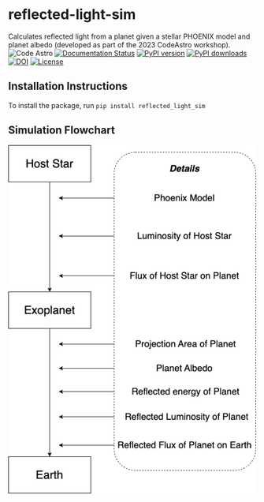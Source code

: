 # reflected-light-sim
Calculates reflected light from a planet given a stellar PHOENIX model and planet albedo (developed as part of the 2023 CodeAstro workshop).\
![Code Astro](https://img.shields.io/badge/Made%20at-Code/Astro-blueviolet.svg)
[![Documentation Status](https://readthedocs.org/projects/reflected-light-sim/badge/?version=latest)](http://reflected-light-sim.readthedocs.io/en/latest/?badge=latest)
[![PyPI version](https://badge.fury.io/py/reflected-light-sim.svg)](https://badge.fury.io/py/reflected-light-sim)
[![PyPI downloads](https://img.shields.io/pypi/dm/reflected-light-sim.svg)](https://pypistats.org/packages/reflected-light-sim)
[![DOI](https://zenodo.org/badge/DOI/10.5281/zenodo.8147781.svg)](https://doi.org/10.5281/zenodo.8147781)
[![License](https://img.shields.io/badge/License-MIT-yellow.svg)](https://opensource.org/licenses/MIT)

## Installation Instructions
To install the package, run `pip install reflected_light_sim`

## Simulation Flowchart
![Flowchart](codeastroflowchart.png)
